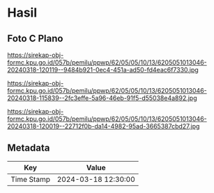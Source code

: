 # Hasil

## Foto C Plano

https://sirekap-obj-formc.kpu.go.id/057b/pemilu/ppwp/62/05/05/10/13/6205051013046-20240318-120119--9484b921-0ec4-451a-ad50-fd4eac6f7330.jpg

https://sirekap-obj-formc.kpu.go.id/057b/pemilu/ppwp/62/05/05/10/13/6205051013046-20240318-115839--2fc3effe-5a96-46eb-91f5-d55038e4a892.jpg

https://sirekap-obj-formc.kpu.go.id/057b/pemilu/ppwp/62/05/05/10/13/6205051013046-20240318-120019--22712f0b-da14-4982-95ad-3665387cbd27.jpg


## Metadata

| Key        | Value               |
| ---------- | ------------------- |
| Time Stamp | 2024-03-18 12:30:00 |



